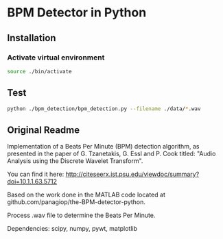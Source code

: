 BPM Detector in Python
=======================


## Installation

### Activate virtual environment
``` bash
source ./bin/activate
```

## Test
``` bash
python ./bpm_detection/bpm_detection.py --filename ./data/*.wav 
```

## Original Readme
Implementation of a Beats Per Minute (BPM) detection algorithm, as presented in the paper of G. Tzanetakis, G. Essl and P. Cook titled: "Audio Analysis using the Discrete Wavelet Transform".

You can find it here: http://citeseerx.ist.psu.edu/viewdoc/summary?doi=10.1.1.63.5712

Based on the work done in the MATLAB code located at github.com/panagiop/the-BPM-detector-python.

Process .wav file to determine the Beats Per Minute.

Dependencies: scipy, numpy, pywt, matplotlib
